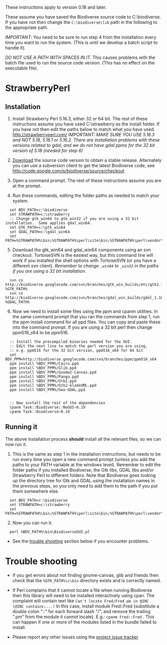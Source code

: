 These instructions apply to version 0.18 and later.

These assume you have saved the Biodiverse source code to C:\biodiverse.  If you have not then change the `C:\biodiverse\lib` path in the following to the appropriate path.

_IMPORTANT_:  You need to be sure to run step 4 from the installation every time you want to run the system.  (This is until we develop a batch script to handle it).

_DO NOT USE A PATH WITH SPACES IN IT_.  This causes problems with the batch file used to run the source code version.  (This has no effect on the executable file).





# StrawberryPerl #


## Installation ##


1.  Install Strawberry Perl 5.16.3, either 32 or 64 bit.  The rest of these instructions assume you have used C:\strawberry as the install folder.  If you have not then edit the paths below to match what you have used.  http://strawberryperl.com/  _IMPORTANT:  MAKE SURE YOU USE 5.16.3 and NOT 5.18, 5.16.1 or 5.16.2.  There are installation problems with these versions related to gdal, and we do not have gdal ppms for the 32 bit version of 5.18 (needed for step 6)_

2.  [Download](Downloads) the source code version to obtain a stable release.  Alternately you can use a subversion client to get the latest Biodiverse code, see http://code.google.com/p/biodiverse/source/checkout

3.  Open a command prompt.  The rest of these instructions assume you are at the prompt.

4.  Run these commands, editing the folder paths as needed to match your system.

```dos
  set BDV_PATH=c:\biodiverse
  set STRAWPATH=c:\strawberry
  :: Change gtk_win64 to gtk_win32 if you are using a 32 bit installation.  Same applies gdal_win64.
  set GTK_PATH=c:\gtk_win64
  set GDAL_PATH=c:\gdal_win64
  set PATH=%STRAWPATH%\bin;%STRAWPATH%\perl\site\bin;%STRAWPATH%\perl\vendor\bin;%STRAWPATH%\perl\bin;%GTK_PATH%\c\bin;%GDAL_PATH%\bin;%PATH%
```

5.  Download the gtk_win64 and gdal_win64 components using an svn checkout. TortoiseSVN is the easiest way, but this command line will work if you installed the shell options with TortoiseSVN (or you have a different svn client).  _Remember to change `_win64` to `_win32` in the paths if you are using a 32 bit installation_.

```dos
  svn co http://biodiverse.googlecode.com/svn/branches/gtk_win_builds/etc/gtk2.10_win64 %GTK_PATH%
  svn co http://biodiverse.googlecode.com/svn/branches/gdal_win_builds/gdal_1.10.1/gdal_win64/ %GDAL_PATH%
```


6.  Now we need to install some files using the ppm and cpanm utilities.  In the same command prompt that you ran the commands from step 1, run the ppm install command for all ppd files.  You can copy and paste these into the command prompt.  If you are using a 32 bit perl then change ppm516_x64 to be ppm516.

```
  :: Install the precompiled binaries needed for the GUI.
  :: Edit the next line to match the perl version you are using, 
  :: e.g. ppm516 for the 32 bit version, ppm516_x64 for 64 bit
  set BDV_PPM=http://biodiverse.googlecode.com/svn/branches/ppm/ppm516_x64
  ppm install %BDV_PPM%/Cairo.ppd 
  ppm install %BDV_PPM%/Glib.ppd 
  ppm install %BDV_PPM%/Gnome2-Canvas.ppd 
  ppm install %BDV_PPM%/Pango.ppd
  ppm install %BDV_PPM%/Gtk2.ppd
  ppm install %BDV_PPM%/Gtk2-GladeXML.ppd
  ppm install %BDV_PPM%/Geo-GDAL.ppd


  :: Now install the rest of the dependencies
  cpanm Task::Biodiverse::NoGUI~0.19
  cpanm Task::Biodiverse~0.19
```


## Running it ##

The above installation process **should** install all the relevant files, so we can now run it.

1.  This is the same as step 1 in the installation instructions, but needs to be run every time you open a new command prompt (unless you add the paths to your PATH variable at the windows level).  Remember to edit the folder paths if you installed Biodiverse, the Gtk libs, GDAL libs and/or Strawberry Perl to different folders.  Note that Biodiverse goes looking up the directory tree for Gtk and GDAL using the installation names in the previous steps, so you only need to add them to the path if you put them somewhere else.

```dos
  set BDV_PATH=c:\biodiverse
  set STRAWPATH=c:\strawberry
  set PATH=%STRAWPATH%\bin;%STRAWPATH%\perl\site\bin;%STRAWPATH%\perl\vendor\bin;%STRAWPATH%\perl\bin;%BDV_PATH%\bin;%PATH%
```

2.  Now you can run it.

```dos
  perl %BDV_PATH%\bin\BiodiverseGUI.pl
```


  * See the [trouble shooting](#trouble-shooting) section below if you encounter problems.


# Trouble shooting #

  * If you get errors about not finding gnome-canvas, glib and friends then check that the `%GTK_PATH%\c\bin` directory exists and is correctly named.
  * If Perl complains that it cannot locate a file when running Biodiverse then this library will need to be installed interactively using cpan. The complaint will contain text like `Can't locate Fred/Fred.pm in @INC (@INC contains:...)`  In this case, install module Fred::Fred (substitute a double colon "::" for each forward slash "/", and remove the trailing ".pm" from the module it cannot locate). E.g.: `cpanm Fred::Fred` . This can happen if one or more of the modules listed in the bundle failed to install.

  * Please report any other issues using the [project issue tracker](https://github.com/shawnlaffan/biodiverse/issues/)